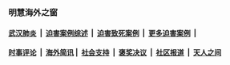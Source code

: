 
### 明慧海外之窗

####  [武汉肺炎](indexes/365.md?t=04301500) &nbsp;|&nbsp;  [迫害案例综述](indexes/328.md?t=04301500) &nbsp;|&nbsp; [迫害致死案例](indexes/277.md?t=04301500)  &nbsp;|&nbsp; [更多迫害案例](indexes/81.md?t=04301500)  &nbsp;|&nbsp; 
####  [时事评论](indexes/19.md?t=04301500) &nbsp;|&nbsp; [海外简讯](indexes/245.md?t=04301500)&nbsp;|&nbsp;  [社会支持](indexes/140.md?t=04301500) &nbsp;|&nbsp; [褒奖决议](indexes/282.md?t=04301500) &nbsp;|&nbsp; [社区报道](indexes/91.md?t=04301500)  &nbsp;|&nbsp; [天人之间](indexes/78.md?t=04301500) 

